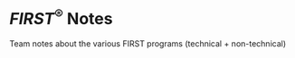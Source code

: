 # *FIRST*<sup>&reg;</sup> Notes

Team notes about the various FIRST programs (technical + non-technical)
